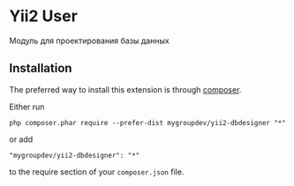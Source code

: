 Yii2 User
=========
Модуль для проектирования базы данных

Installation
------------

The preferred way to install this extension is through [composer](http://getcomposer.org/download/).

Either run

```
php composer.phar require --prefer-dist mygroupdev/yii2-dbdesigner "*"
```

or add

```
"mygroupdev/yii2-dbdesigner": "*"
```

to the require section of your `composer.json` file.